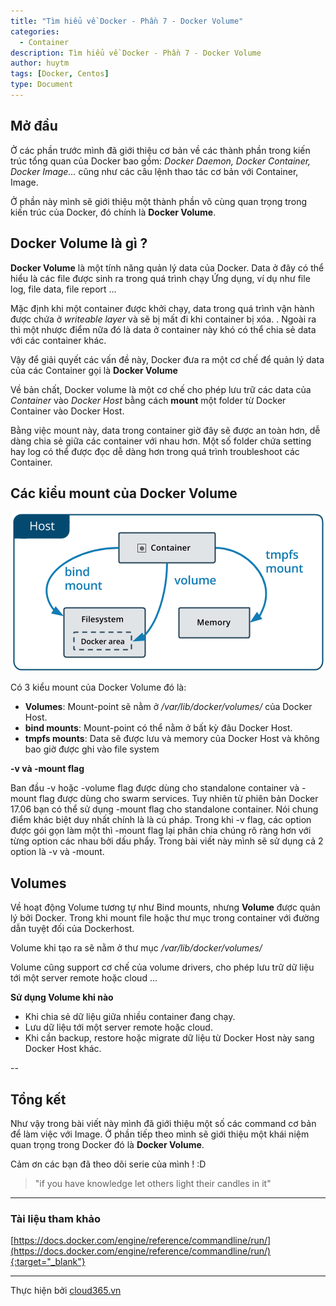 ```yaml
---
title: "Tìm hiểu về Docker - Phần 7 - Docker Volume"
categories:
  - Container
description: Tìm hiểu về Docker - Phần 7 - Docker Volume
author: huytm
tags: [Docker, Centos]
type: Document
---
```


## Mở đầu

Ở các phần trước mình đã giới thiệu cơ bản về các thành phần trong kiến trúc tổng quan của Docker bao gồm: *Docker Daemon, Docker Container, Docker Image...* cũng như các câu lệnh thao tác cơ bản với Container, Image.

Ở phần này mình sẽ giới thiệu một thành phần vô cùng quan trọng trong kiến trúc của Docker, đó chính là **Docker Volume**.

## Docker Volume là gì ?

**Docker Volume** là một tính năng quản lý data của Docker. Data ở đây có thể hiểu là các file được sinh ra trong quá trình chạy Ứng dụng, ví dụ như file log, file data, file report ... 

Mặc định khi một container được khởi chạy, data trong quá trình vận hành  được chứa ở *writeable layer* và sẽ bị mất đi khi container bị xóa. 
. Ngoài ra thì một nhược điểm nữa đó là data ở container này khó có thể chia sẻ data với các container khác.

Vậy để giải quyết các vấn đề này, Docker đưa ra một cơ chế để quản lý data của các Container gọi là **Docker Volume**

Về bản chất, Docker volume là một cơ chế cho phép lưu trữ các data của *Container* vào *Docker Host* bằng cách **mount** một folder từ Docker Container vào Docker Host.

Bằng việc mount này, data trong container giờ đây sẽ được an toàn hơn, dễ dàng chia sẻ giữa các container với nhau hơn. Một số folder chứa setting hay log có thể được đọc dễ dàng hơn trong quá trình troubleshoot các Container.

## Các kiểu mount của Docker Volume

<p align="center">
<img src="/images/img-docker/docker7/types-of-mounts.png" title="Nguồn: docs.docker.com">
</p>

Có 3 kiểu mount của Docker Volume đó là:

- **Volumes**: Mount-point sẽ nằm ở */var/lib/docker/volumes/* của Docker Host.
- **bind mounts**: Mount-point có thể nằm ở bất kỳ đâu Docker Host.
- **tmpfs mounts**: Data sẽ được lưu và memory của Docker Host và không bao giờ được ghi vào file system

**-v và -mount flag**

Ban đầu -v hoặc -volume flag được dùng cho standalone container và -mount flag được dùng cho swarm services. Tuy nhiên từ phiên bản Docker 17.06 bạn có thể sử dụng -mount flag cho standalone container. Nói chung điểm khác biệt duy nhất chính là là cú pháp. Trong khi -v flag, các option được gói gọn làm một thì -mount flag lại phân chia chúng rõ ràng hơn với từng option các nhau bởi dấu phẩy. Trong bài viết này mình sẽ sử dụng cả 2 option là -v và -mount.

## Volumes

Về hoạt động Volume tương tự như Bind mounts, nhưng **Volume** được quản lý bởi Docker. Trong khi mount file hoặc thư mục trong container với đường dẫn tuyệt đối của Dockerhost.

Volume khi tạo ra sẽ nằm ở thư mục */var/lib/docker/volumes/*

Volume cũng support cơ chế của volume drivers, cho phép lưu trữ dữ liệu tới một server remote hoặc cloud ...

**Sử dụng Volume khi nào**

- Khi chia sẻ dữ liệu giữa nhiều container đang chạy.
- Lưu dữ liệu tới một server remote hoặc cloud.
- Khi cần backup, restore hoặc migrate dữ liệu từ Docker Host này sang Docker Host khác.


--
## Tổng kết

Như vậy trong bài viết này mình đã giới thiệu một số các command cơ bản để làm việc với Image. Ở phần tiếp theo mình sẽ giới thiệu một khái niệm quan trọng trong Docker đó là **Docker Volume**.

Cảm ơn các bạn đã theo dõi serie của mình ! :D

>"if you have knowledge let others light their candles in it"

---

### Tài liệu tham khảo
[https://docs.docker.com/engine/reference/commandline/run/](https://docs.docker.com/engine/reference/commandline/run/){:target="_blank"}

---

Thực hiện bởi <a href="https://cloud365.vn/" target="_blank">cloud365.vn</a>

